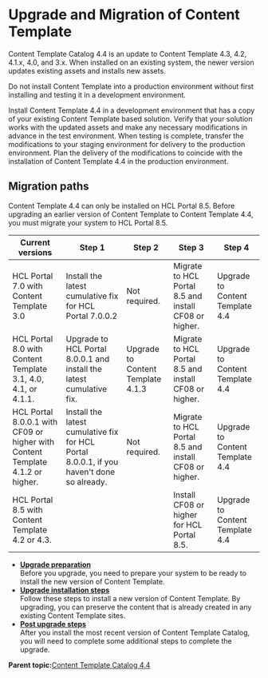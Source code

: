 # Upgrade and Migration of Content Template 

Content Template Catalog 4.4 is an update to Content Template 4.3, 4.2, 4.1.x, 4.0, and 3.x. When installed on an existing system, the newer version updates existing assets and installs new assets.

Do not install Content Template into a production environment without first installing and testing it in a development environment.

Install Content Template 4.4 in a development environment that has a copy of your existing Content Template based solution. Verify that your solution works with the updated assets and make any necessary modifications in advance in the test environment. When testing is complete, transfer the modifications to your staging environment for delivery to the production environment. Plan the delivery of the modifications to coincide with the installation of Content Template 4.4 in the production environment.

## Migration paths

Content Template 4.4 can only be installed on HCL Portal 8.5. Before upgrading an earlier version of Content Template to Content Template 4.4, you must migrate your system to HCL Portal 8.5.

|Current versions|Step 1|Step 2|Step 3|Step 4|
|----------------|------|------|------|------|
|HCL Portal 7.0 with Content Template 3.0|Install the latest cumulative fix for HCL Portal 7.0.0.2|Not required.|Migrate to HCL Portal 8.5 and install CF08 or higher.|Upgrade to Content Template 4.4|
|HCL Portal 8.0 with Content Template 3.1, 4.0, 4.1, or 4.1.1.|Upgrade to HCL Portal 8.0.0.1 and install the latest cumulative fix.|Upgrade to Content Template 4.1.3|Migrate to HCL Portal 8.5 and install CF08 or higher.|Upgrade to Content Template 4.4|
|HCL Portal 8.0.0.1 with CF09 or higher with Content Template 4.1.2 or higher.|Install the latest cumulative fix for HCL Portal 8.0.0.1, if you haven't done so already.|Not required.|Migrate to HCL Portal 8.5 and install CF08 or higher.|Upgrade to Content Template 4.4|
|HCL Portal 8.5 with Content Template 4.2 or 4.3.| | |Install CF08 or higher for HCL Portal 8.5.|Upgrade to Content Template 4.4|

-   **[Upgrade preparation ](../ctc/ctc-upgrade-prepare.md)**  
Before you upgrade, you need to prepare your system to be ready to install the new version of Content Template.
-   **[Upgrade installation steps ](../ctc/ctc-upgrade-steps.md)**  
Follow these steps to install a new version of Content Template. By upgrading, you can preserve the content that is already created in any existing Content Template sites.
-   **[Post upgrade steps ](../ctc/ctc-upgrade-post.md)**  
After you install the most recent version of Content Template Catalog, you will need to complete some additional steps to complete the upgrade.

**Parent topic:**[Content Template Catalog 4.4 ](../ctc/ctc_intro.md)

